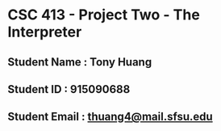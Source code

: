 # CSC 413 - Project Two - The Interpreter

## Student Name  : Tony Huang

## Student ID    : 915090688
## Student Email : thuang4@mail.sfsu.edu
